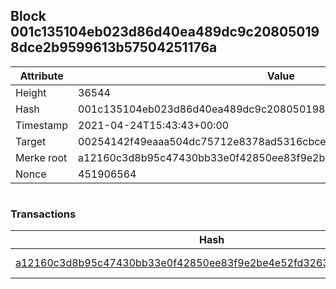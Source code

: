 ## Block 001c135104eb023d86d40ea489dc9c208050198dce2b9599613b57504251176a

Attribute | Value
--- | ---
Height | 36544
Hash | 001c135104eb023d86d40ea489dc9c208050198dce2b9599613b57504251176a
Timestamp | 2021-04-24T15:43:43+00:00
Target | 00254142f49eaaa504dc75712e8378ad5316cbcead634704b3734b6271167cc4
Merke root | a12160c3d8b95c47430bb33e0f42850ee83f9e2be4e52fd3263bd5d14d9a208f
Nonce | 451906564

```

```

### Transactions

Hash | Amount
--- | ---
[a12160c3d8b95c47430bb33e0f42850ee83f9e2be4e52fd3263bd5d14d9a208f](a12160c3d8b95c47430bb33e0f42850ee83f9e2be4e52fd3263bd5d14d9a208f.md) | 10.00000000 SKEPTI 
